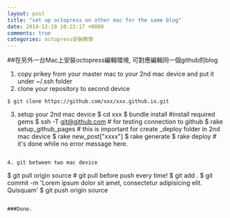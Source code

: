 ```yaml
---
layout: post
title: "set up octopress on other mac for the same blog"
date: 2014-12-18 10:22:17 +0800
comments: true
categories: octopress安裝教學
---
```

##在另外一台Mac上安裝octopress編輯環境, 可對應編輯同一個github的blog

1. copy prikey from your master mac to your 2nd mac device and put it under ~/.ssh folder
2. clone your repository to second device
```
$ git clone https://github.com/xxx/xxx.github.io.git

```
3. setup your 2nd mac device
$ cd xxx
$ bundle install #install required gems
$ ssh -T git@github.com # for testing connection to github
$ rake setup_github_pages # this is important for create _deploy folder in 2nd mac device
$ rake new_post["xxxx"] 
$ rake generate
$ rake deploy # it's done while no error message here.
```

4. git between two mac device  
```
$ git pull origin source  # git pull before push every time!
$ git add .
$ git commit -m 'Lorem ipsum dolor sit amet, consectetur adipisicing elit. Quisquam'
$ git push origin source
```

###Done.

